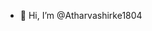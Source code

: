 - 👋 Hi, I’m @Atharvashirke1804


<!---
Atharvashirke1804/Atharvashirke1804 is a ✨ special ✨ repository because its `README.md` (this file) appears on your GitHub profile.
You can click the Preview link to take a look at your changes.
--->
